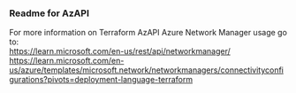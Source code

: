### Readme for AzAPI
For more information on Terraform AzAPI Azure Network Manager usage go to: <br>
https://learn.microsoft.com/en-us/rest/api/networkmanager/ <br>
https://learn.microsoft.com/en-us/azure/templates/microsoft.network/networkmanagers/connectivityconfigurations?pivots=deployment-language-terraform <br>